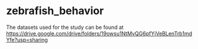 # zebrafish_behavior
The datasets used for the study can be found at https://drive.google.com/drive/folders/19owsu1NtMvQG6pfYjVeBLenTrb1mdYfe?usp=sharing
